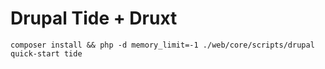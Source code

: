 # Drupal Tide + Druxt

```
composer install && php -d memory_limit=-1 ./web/core/scripts/drupal quick-start tide
```
